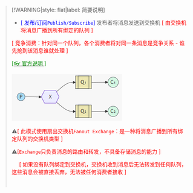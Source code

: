 <br/>

>[!WARNING|style: flat|label: 简要说明]
>
>- <span style='color:Blue'>[ 发布/订阅`Publish/Subscribe`]</span> 发布者将消息发送到交换机 <span style='color:red'>[ 由交换机将消息广播到所有绑定的队列 ]</span>
>
>  <span style='color:red'>[ 竞争消费：针对同一个队列，各个消费者将对同一条消息是竞争关系 - 谁先抢到该消息谁就处理 ]</span>
>
>  [<span style='color:#008B00'>[👓 官方说明 ]</span>](https://www.rabbitmq.com/tutorials#3-publishsubscribe ':target=_blank')
>
>  ![image-20250923214331383](wwwroot\docImages\image-20250923214331383.png)
>
>
>⚠<span style='color:red'>[ 此模式使用扇出交换机`Fanout Exchange`：是一种将消息广播到所有绑定队列的交换机类型 ]</span>
>
>⚠<span style='color:red'>[`Exchange`只负责消息的路由和转发，不具备存储消息的能力 ]</span>
>
>&nbsp;&nbsp;&nbsp;&nbsp;&nbsp;<span style='color:red'>[ 如果没有队列绑定到交换机，交换机收到消息后无法转发到任何队列，这些消息会被直接丢弃，无法被任何消费者接收 ]</span>
>
><br/>

